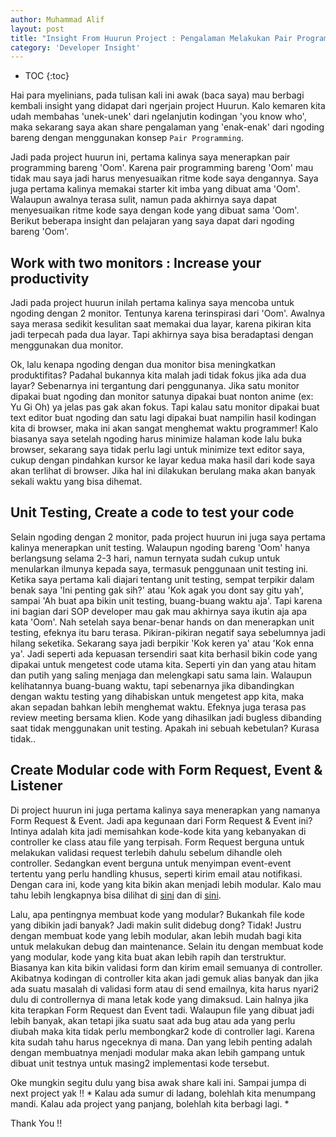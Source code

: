 ```yaml
---
author: Muhammad Alif
layout: post
title: "Insight From Huurun Project : Pengalaman Melakukan Pair Programming"
category: 'Developer Insight'
---
```


* TOC
{:toc}

Hai para myelinians, pada tulisan kali ini awak (baca saya) mau berbagi kembali insight yang didapat dari ngerjain project Huurun. Kalo kemaren kita udah membahas 'unek-unek' dari ngelanjutin kodingan 'you know who', maka sekarang saya akan share pengalaman yang 'enak-enak' dari ngoding bareng dengan menggunakan konsep `Pair Programming`.

Jadi pada project huurun ini, pertama kalinya saya menerapkan pair programming bareng 'Oom'. Karena pair programming bareng 'Oom' mau tidak mau saya jadi harus menyesuaikan ritme kode saya dengannya. Saya juga pertama kalinya memakai starter kit imba yang dibuat ama 'Oom'. Walaupun awalnya terasa sulit, namun pada akhirnya saya dapat menyesuaikan ritme kode saya dengan kode yang dibuat sama 'Oom'. Berikut beberapa insight dan pelajaran yang saya dapat dari ngoding bareng 'Oom'.

<!-- break -->

## Work with two monitors : Increase your productivity
Jadi pada project huurun inilah pertama kalinya saya mencoba untuk ngoding dengan 2 monitor. Tentunya karena terinspirasi dari 'Oom'. Awalnya saya merasa sedikit kesulitan saat memakai dua layar, karena pikiran kita jadi terpecah pada dua layar. Tapi akhirnya saya bisa beradaptasi dengan menggunakan dua monitor.

Ok, lalu kenapa ngoding dengan dua monitor bisa meningkatkan produktifitas? Padahal bukannya kita malah jadi tidak fokus jika ada dua layar? Sebenarnya ini tergantung dari penggunanya. Jika satu monitor dipakai buat ngoding dan monitor satunya dipakai buat nonton anime (ex: Yu Gi Oh) ya jelas pas gak akan fokus. Tapi kalau satu monitor dipakai buat text editor buat ngoding dan satu lagi dipakai buat nampilin hasil kodingan kita di browser, maka ini akan sangat menghemat waktu programmer! Kalo biasanya saya setelah ngoding harus minimize halaman kode lalu buka browser, sekarang saya tidak perlu lagi untuk minimize text editor saya, cukup dengan pindahkan kursor ke layar kedua maka hasil dari kode saya akan terlihat di browser. Jika hal ini dilakukan berulang maka akan banyak sekali waktu yang bisa dihemat.

## Unit Testing, Create a code to test your code
Selain ngoding dengan 2 monitor, pada project huurun ini juga saya pertama kalinya menerapkan unit testing. Walaupun ngoding bareng 'Oom' hanya berlangsung selama 2-3 hari, namun ternyata sudah cukup untuk menularkan ilmunya kepada saya, termasuk penggunaan unit testing ini. Ketika saya pertama kali diajari tentang unit testing, sempat terpikir dalam benak saya 'Ini penting gak sih?' atau 'Kok agak you dont say gitu yah', sampai 'Ah buat apa bikin unit testing, buang-buang waktu aja'. Tapi karena ini bagian dari SOP developer mau gak mau akhirnya saya ikutin aja apa kata 'Oom'. Nah setelah saya benar-benar hands on dan menerapkan unit testing, efeknya itu baru terasa. Pikiran-pikiran negatif saya sebelumnya jadi hilang seketika. Sekarang saya jadi berpikir 'Kok keren ya' atau 'Kok enna ya'. Jadi seperti ada kepuasan tersendiri saat kita berhasil bikin code yang dipakai untuk mengetest code utama kita. Seperti yin dan yang atau hitam dan putih yang saling menjaga dan melengkapi satu sama lain. Walaupun kelihatannya buang-buang waktu, tapi sebenarnya jika dibandingkan dengan waktu testing yang dihabiskan untuk mengetest app kita, maka akan sepadan bahkan lebih menghemat waktu. Efeknya juga terasa pas review meeting bersama klien. Kode yang dihasilkan jadi bugless dibanding saat tidak menggunakan unit testing. Apakah ini sebuah kebetulan? Kurasa tidak..

## Create Modular code with Form Request, Event & Listener
Di project huurun ini juga pertama kalinya saya menerapkan yang namanya Form Request & Event. Jadi apa kegunaan dari Form Request & Event ini? Intinya adalah kita jadi memisahkan kode-kode kita yang kebanyakan di controller ke class atau file yang terpisah. Form Request berguna untuk melakukan validasi request terlebih dahulu sebelum dihandle oleh controller. Sedangkan event berguna untuk menyimpan event-event tertentu yang perlu handling khusus, seperti kirim email atau notifikasi. Dengan cara ini, kode yang kita bikin akan menjadi lebih modular. Kalo mau tahu lebih lengkapnya bisa dilihat di [sini](https://laravel.com/docs/5.3/validation#form-request-validation) dan di [sini](https://laravel.com/docs/5.3/events).

Lalu, apa pentingnya membuat kode yang modular? Bukankah file kode yang dibikin jadi banyak? Jadi makin sulit didebug dong?
Tidak! Justru dengan membuat kode yang lebih modular, akan lebih mudah bagi kita untuk melakukan debug dan maintenance. Selain itu dengan membuat kode yang modular, kode yang kita buat akan lebih rapih dan terstruktur. Biasanya kan kita bikin validasi form dan kirim email semuanya di controller. Akibatnya kodingan di controller kita akan jadi gemuk alias banyak dan jika ada suatu masalah di validasi form atau di send emailnya, kita harus nyari2 dulu di controllernya di mana letak kode yang dimaksud. Lain halnya jika kita terapkan Form Request dan Event tadi. Walaupun file yang dibuat jadi lebih banyak, akan tetapi jika suatu saat ada bug atau ada yang perlu diubah maka kita tidak perlu membongkar2 kode di controller lagi. Karena kita sudah tahu harus ngeceknya di mana. Dan yang lebih penting adalah dengan membuatnya menjadi modular maka akan lebih gampang untuk dibuat unit testnya untuk masing2 implementasi kode tersebut.


Oke mungkin segitu dulu yang bisa awak share kali ini. Sampai jumpa di next project yak !!
*
Kalau ada sumur di ladang, bolehlah kita menumpang mandi.
Kalau ada project yang panjang, bolehlah kita berbagi lagi.
*

Thank You !!
